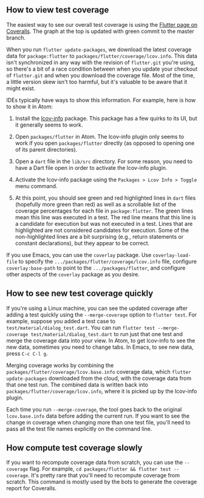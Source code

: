 ## How to view test coverage

The easiest way to see our overall test coverage is using the [Flutter page on Coveralls](https://coveralls.io/github/flutter/flutter?branch=master).  The graph at the top is updated with green commit to the master branch.

When you run `flutter update-packages`, we download the latest coverage data for `package:flutter` to `packages/flutter/coverage/lcov.info`.  This data isn't synchronized in any way with the revision of `flutter.git` you're using, so there's a bit of a race condition between when you update your checkout of `flutter.git` and when you download the coverage file.  Most of the time, a little version skew isn't too harmful, but it's valuable to be aware that it might exist.

IDEs typically have ways to show this information. For example, here is how to show it in Atom:

1. Install the [lcov-info](https://atom.io/packages/lcov-info) package.  This package has a few quirks to its UI, but it generally seems to work.

2. Open `packages/flutter` in Atom.  The lcov-info plugin only seems to work if you open `packages/flutter` directly (as opposed to opening one of its parent directories).

3. Open a `dart` file in the `lib/src` directory.  For some reason, you need to have a Dart file open in order to activate the lcov-info plugin.

4. Activate the lcov-info package using the `Packages > Lcov Info > Toggle` menu command.

5. At this point, you should see green and red highlighted lines in `dart` files (hopefully more green than red) as well as a scrollable list of the coverage percentages for each file in `package:flutter`.  The green lines mean this line was executed in a test.  The red line means that this line is a candidate for execution but was not executed in a test. Lines that are highlighted are not considered candidates for execution. Some of the non-highlighted lines are a bit surprising (e.g., return statements or constant declarations), but they appear to be correct.

If you use Emacs, you can use the `coverlay` package. Use `coverlay-load-file` to specify the `.../packages/flutter/coverage/lcov.info` file, configure `coverlay:base-path` to point to the `.../packages/flutter`, and configure other aspects of the `coverlay` package as you desire.

## How to see new test coverage quickly

If you're using a Linux machine, you can see the updated coverage after adding a test quickly using the `--merge-coverage` option to `flutter test`.  For example, suppose you added a test case to `test/material/dialog_test.dart`.  You can run `flutter test --merge-coverage test/material/dialog_test.dart` to run just that one test and merge the coverage data into your view. In Atom, to get lcov-info to see the new data, sometimes you need to change tabs. In Emacs, to see new data, press `C-c C-l g`.

Merging coverage works by combining the `packages/flutter/coverage/lcov.base.info` coverage data, which `flutter update-packages` downloaded from the cloud, with the coverage data from that one test run.  The combined data is written back into `packages/flutter/coverage/lcov.info`, where it is picked up by the lcov-info plugin.

Each time you run `--merge-coverage`, the tool goes back to the original `lcov.base.info` data before adding the current run.  If you want to see the change in coverage when changing more than one test file, you'll need to pass all the test file names explicitly on the command line.

## How compute test coverage slowly

If you want to recompute coverage data from scratch, you can use the `--coverage` flag.  For example, `cd packages/flutter && flutter test --coverage`.  It's pretty rare that you'll need to recompute coverage from scratch.  This command is mostly used by the bots to generate the coverage report for Coveralls.
